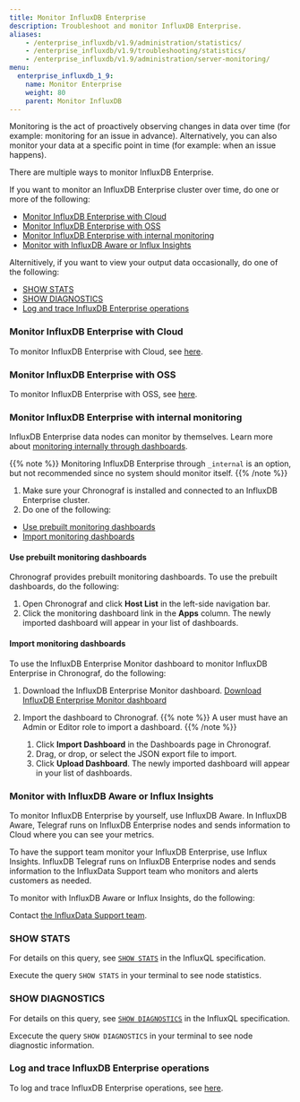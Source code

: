 ```yaml
---
title: Monitor InfluxDB Enterprise 
description: Troubleshoot and monitor InfluxDB Enterprise.
aliases:
    - /enterprise_influxdb/v1.9/administration/statistics/
    - /enterprise_influxdb/v1.9/troubleshooting/statistics/
    - /enterprise_influxdb/v1.9/administration/server-monitoring/
menu:
  enterprise_influxdb_1_9:
    name: Monitor Enterprise
    weight: 80
    parent: Monitor InfluxDB
---
```


Monitoring is the act of proactively observing changes in data over time (for example: monitoring for an issue in advance). Alternatively, you can also monitor your data at a specific point in time (for example: when an issue happens). 

There are multiple ways to monitor InfluxDB Enterprise. 

If you want to monitor an InfluxDB Enterprise cluster over time, do one or more of the following: 

* [Monitor InfluxDB Enterprise with Cloud](#monitor-influxdb-enterprise-with-cloud)
* [Monitor InfluxDB Enterprise with OSS](#monitor-influxdb-enterprise-with-oss)
* [Monitor InfluxDB Enterprise with internal monitoring](#monitor-influxdb-enterprise-with-internal-monitoring)
* [Monitor with InfluxDB Aware or Influx Insights](#monitor-with-influxdb-aware-or-influx-insights)

Alternitively, if you want to view your output data occasionally, do one of the following: 

* [SHOW STATS](#show-stats)
* [SHOW DIAGNOSTICS](#show-diagnostics)
* [Log and trace InfluxDB Enterprise operations](#log-and-trace-influxdb-enterprise-operations)

### Monitor InfluxDB Enterprise with Cloud 

To monitor InfluxDB Enterprise with Cloud, see [here](/enterprise_influxdb/v1.9/administration/monitor-enterprise/monitor-with-cloud/). 

### Monitor InfluxDB Enterprise with OSS

To monitor InfluxDB Enterprise with OSS, see [here](/enterprise_influxdb/v1.9/administration/monitor-enterprise/monitor-with-oss/). 

### Monitor InfluxDB Enterprise with internal monitoring 

InfluxDB Enterprise data nodes can monitor by themselves. Learn more about [monitoring internally through dashboards](/platform/monitoring/influxdata-platform/monitoring-dashboards/). 

{{% note %}}
Monitoring InfluxDB Enterprise through `_internal` is an option, but not recommended since no system should monitor itself. 
{{% /note %}}

1. Make sure your Chronograf is installed and connected to an InfluxDB Enterprise cluster.
2. Do one of the following: 
- [Use prebuilt monitoring dashboards](#use-prebuilt-monitoring-dashboards)
- [Import monitoring dashboards](#import-monitoring-dashboards)

#### Use prebuilt monitoring dashboards 

Chronograf provides prebuilt monitoring dashboards. To use the prebuilt dashboards, do the following:

1. Open Chronograf and click **Host List** in the left-side navigation bar. 
2. Click the monitoring dashboard link in the **Apps** column. The newly imported dashboard will appear in your list of dashboards.

#### Import monitoring dashboards 

To use the InfluxDB Enterprise Monitor dashboard to monitor InfluxDB Enterprise in Chronograf, do the following: 

1. Download the InfluxDB Enterprise Monitor dashboard. 
<a class="btn download" href="/downloads/influxdb-enterprise-monitor-dashboard.json" download target="\_blank">Download InfluxDB Enterprise Monitor dashboard</a>

2. Import the dashboard to Chronograf. 
{{% note %}}
A user must have an Admin or Editor role to import a dashboard. 
{{% /note %}}
    1. Click **Import Dashboard** in the Dashboards page in Chronograf. 
    2. Drag, or drop, or select the JSON export file to import. 
    3. Click **Upload Dashboard**. The newly imported dashboard will appear in your list of dashboards.

### Monitor with InfluxDB Aware or Influx Insights 

To monitor InfluxDB Enterprise by yourself, use InfluxDB Aware. In InfluxDB Aware, Telegraf runs on InfluxDB Enterprise nodes and sends information to Cloud where you can see your metrics.

To have the support team monitor your InfluxDB Enterprise, use Influx Insights. InfluxDB Telegraf runs on InfluxDB Enterprise nodes and sends information to the InfluxData Support team who monitors and alerts customers as needed.

To monitor with InfluxDB Aware or Influx Insights, do the following: 

Contact [the InfluxData Support team](support@influxdata.com).

### SHOW STATS 

For details on this query, see [`SHOW STATS`](/enterprise_influxdb/v1.9/query_language/spec#show-stats) in the InfluxQL specification.

Execute the query `SHOW STATS` in your terminal to see node statistics. 

### SHOW DIAGNOSTICS 

For details on this query, see [`SHOW DIAGNOSTICS`](/enterprise_influxdb/v1.9/query_language/spec#show-diagnostics) in the InfluxQL specification.

Excecute the query `SHOW DIAGNOSTICS` in your terminal to see node diagnostic information. 

### Log and trace InfluxDB Enterprise operations

To log and trace InfluxDB Enterprise operations, see [here](/enterprise_influxdb/v1.9/administration/monitor/logs/).